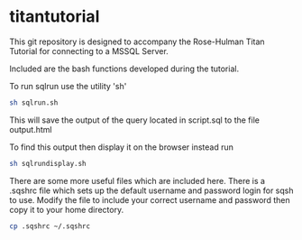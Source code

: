 # titantutorial
This git repository is designed to accompany the Rose-Hulman Titan Tutorial for connecting
to a MSSQL Server.

Included are the bash functions developed during the tutorial.

To run sqlrun use the utility 'sh'

```bash
sh sqlrun.sh
```

This will save the output of the query located in script.sql to the file output.html

To find this output then display it on the browser instead run

```bash
sh sqlrundisplay.sh
```


There are some more useful files which are included here.
There is a .sqshrc file which sets up the default username and password login for sqsh to use.
Modify the file to include your correct username and password then copy it to your home directory.

```bash
cp .sqshrc ~/.sqshrc
```
